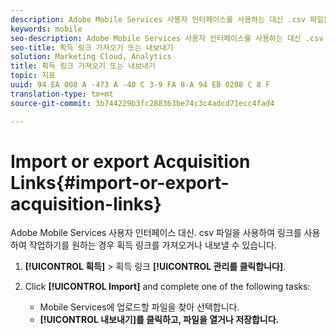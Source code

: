 ```yaml
---
description: Adobe Mobile Services 사용자 인터페이스를 사용하는 대신 .csv 파일을 사용하여 획득 링크 작업을 하는 것이 나을 경우 이러한 링크를 가져오거나 내보내십시오.
keywords: mobile
seo-description: Adobe Mobile Services 사용자 인터페이스를 사용하는 대신 .csv 파일을 사용하여 획득 링크 작업을 하는 것이 나을 경우 이러한 링크를 가져오거나 내보내십시오.
seo-title: 획득 링크 가져오기 또는 내보내기
solution: Marketing Cloud, Analytics
title: 획득 링크 가져오기 또는 내보내기
topic: 지표
uuid: 94 EA 008 A -473 A -40 C 3-9 FA 8-A 94 EB 0208 C 8 F
translation-type: tm+mt
source-git-commit: 3b744229b3fc288363be74c3c4adcd71ecc4fad4

---
```



# Import or export Acquisition Links{#import-or-export-acquisition-links}

Adobe Mobile Services 사용자 인터페이스 대신. csv 파일을 사용하여 링크를 사용하여 작업하기를 원하는 경우 획득 링크를 가져오거나 내보낼 수 있습니다.

1. **[!UICONTROL 획득]** &gt; 획득 링크 **[!UICONTROL 관리를 클릭합니다]**.
1. Click **[!UICONTROL Import]** and complete one of the following tasks:

   * Mobile Services에 업로드할 파일을 찾아 선택합니다.
   * **[!UICONTROL 내보내기]를 클릭하고, 파일을 열거나 저장합니다.**

